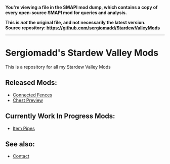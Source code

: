 **You're viewing a file in the SMAPI mod dump, which contains a copy of every open-source SMAPI mod
for queries and analysis.**

**This is _not_ the original file, and not necessarily the latest version.**  
**Source repository: https://github.com/sergiomadd/StardewValleyMods**

----

# Sergiomadd's Stardew Valley Mods
This is a repository for all my Stardew Valley Mods

## Released Mods:
- [Connected Fences](https://github.com/sergiomadd/StardewValleyMods/edit/main/ConnectedFences)
- [Chest Preview](https://github.com/sergiomadd/StardewValleyMods/edit/main/ChestPreview)

## Currently Work In Progress Mods:
- [Item Pipes](https://github.com/sergiomadd/StardewValleyMods/edit/main/ItemPipes)

## See also:
- [Contact](https://twitter.com/madded__)
